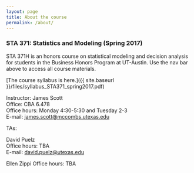 ```yaml
---
layout: page
title: About the course
permalink: /about/
---
```


### STA 371: Statistics and Modeling (Spring 2017)

STA 371H is an honors course on statistical modeling and decision analysis for
students in the Business Honors Program at UT-Austin.  Use the nav bar above to access all course materials.

[The course syllabus is here.]({{ site.baseurl }}/files/syllabus_STA371_spring2017.pdf)

Instructor: James Scott  
Office: CBA 6.478  
Office hours: Monday 4:30-5:30 and Tuesday 2-3   
E-mail: james.scott@mccombs.utexas.edu  

TAs:

David Puelz  
Office hours: TBA  
E-mail: david.puelz@utexas.edu  

Ellen Zippi
Office hours: TBA 
